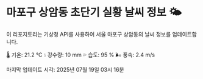 
# 마포구 상암동 초단기 실황 날씨 정보 🌤️

이 리포지토리는 기상청 API를 사용하여 서울 마포구 상암동의 날씨 정보를 업데이트합니다. 

🌡️ 기온: 21.2 ℃
💧 강수량: 10 mm
💦 습도: 95 %
🌬️ 풍속: 2.4 m/s

마지막 업데이트 시각: 2025년 07월 19일 03시 16분    
